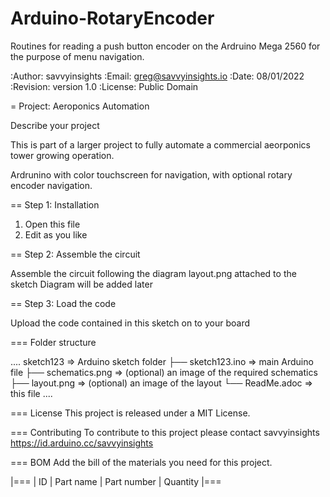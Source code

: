 # Arduino-RotaryEncoder
Routines for reading a push button encoder on the Ardruino Mega 2560 for the purpose of menu navigation.

:Author: savvyinsights
:Email: greg@savvyinsights.io
:Date: 08/01/2022
:Revision: version 1.0
:License: Public Domain

= Project: Aeroponics Automation

Describe your project

This is part of a larger project to fully automate a commercial aeorponics tower growing operation.

Ardrunino with color touchscreen for navigation, with optional rotary encoder navigation.



== Step 1: Installation

1. Open this file
2. Edit as you like

== Step 2: Assemble the circuit

Assemble the circuit following the diagram layout.png attached to the sketch
Diagram will be added later

== Step 3: Load the code

Upload the code contained in this sketch on to your board

=== Folder structure

....
 sketch123                => Arduino sketch folder
  ├── sketch123.ino       => main Arduino file
  ├── schematics.png      => (optional) an image of the required schematics
  ├── layout.png          => (optional) an image of the layout
  └── ReadMe.adoc         => this file
....

=== License
This project is released under a MIT License.

=== Contributing
To contribute to this project please contact savvyinsights https://id.arduino.cc/savvyinsights

=== BOM
Add the bill of the materials you need for this project.

|===
| ID | Part name      | Part number | Quantity
|===
